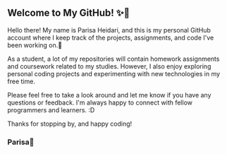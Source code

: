 ## Welcome to My GitHub! ✨👋
Hello there! My name is Parisa Heidari, and this is my personal GitHub account where I keep track of the projects, assignments, and code I've been working on.🥰

As a student, a lot of my repositories will contain homework assignments and coursework related to my studies. However, I also enjoy exploring personal coding projects and experimenting with new technologies in my free time.

Please feel free to take a look around and let me know if you have any questions or feedback. I'm always happy to connect with fellow programmers and learners. :D

Thanks for stopping by, and happy coding!

### Parisa💙
